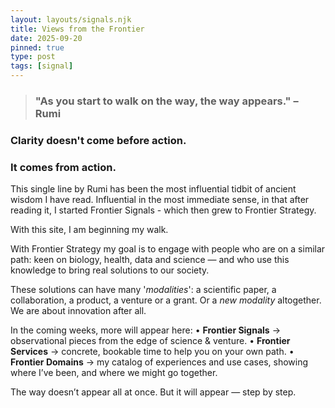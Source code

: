 ```yaml
---
layout: layouts/signals.njk
title: Views from the Frontier
date: 2025-09-20
pinned: true
type: post
tags: [signal]
---
```



> ### "As you start to walk on the way, the way appears." – Rumi
 ### Clarity doesn't come before action.   
 ### It comes from action.



This single line by Rumi has been the most influential tidbit of ancient wisdom I have read. 
Influential in the most immediate sense, in that after reading it, I started Frontier Signals - which then grew to Frontier Strategy. 

With this site, I am beginning my walk. 

With Frontier Strategy my goal is to engage with people who are on a similar path: keen on biology, health, data and science  —  and who use this knowledge to bring real solutions to our society.  

These solutions can have many '*modalities*': a scientific paper, a collaboration, a product, a venture or a grant. Or a *new modality* altogether. We are about innovation after all.


In the coming weeks, more will appear here:
	•	**Frontier Signals** → observational pieces from the edge of science & venture.
	•	**Frontier Services** → concrete, bookable time to help you on your own path.
	•	**Frontier Domains** → my catalog of experiences and use cases, showing where I’ve been, and where we might go together.



The way doesn’t appear all at once. But it will appear — step by step.